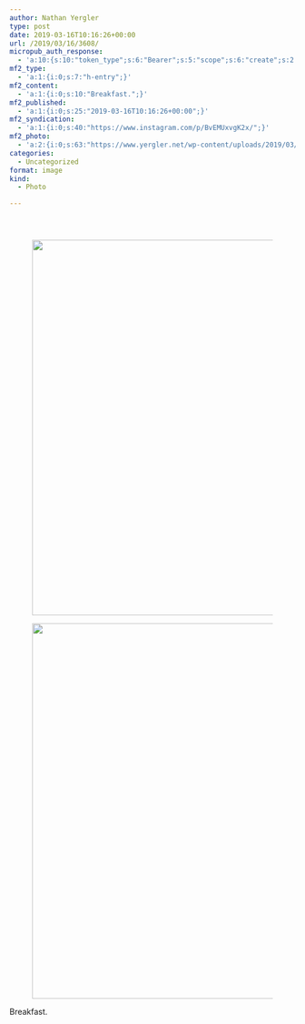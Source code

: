 ```yaml
---
author: Nathan Yergler
type: post
date: 2019-03-16T10:16:26+00:00
url: /2019/03/16/3608/
micropub_auth_response:
  - 'a:10:{s:10:"token_type";s:6:"Bearer";s:5:"scope";s:6:"create";s:2:"me";s:24:"https://www.yergler.net/";s:9:"issued_by";s:51:"https://www.yergler.net/wp-json/indieauth/1.0/token";s:9:"client_id";s:24:"https://ownyourgram.com/";s:11:"client_name";s:11:"OwnYourGram";s:11:"client_icon";s:35:"https://ownyourgram.com/favicon.ico";s:9:"issued_at";i:1548307572;s:4:"user";i:2;s:13:"last_accessed";i:1552732258;}'
mf2_type:
  - 'a:1:{i:0;s:7:"h-entry";}'
mf2_content:
  - 'a:1:{i:0;s:10:"Breakfast.";}'
mf2_published:
  - 'a:1:{i:0;s:25:"2019-03-16T10:16:26+00:00";}'
mf2_syndication:
  - 'a:1:{i:0;s:40:"https://www.instagram.com/p/BvEMUxvgK2x/";}'
mf2_photo:
  - 'a:2:{i:0;s:63:"https://www.yergler.net/wp-content/uploads/2019/03/igRIh09w.jpg";i:1;s:63:"https://www.yergler.net/wp-content/uploads/2019/03/ig0ENpYB.jpg";}'
categories:
  - Uncategorized
format: image
kind:
  - Photo

---
```

<section class="response"> <header> </header> 

<div data-carousel-extra='{"blog_id":1,"permalink":"https:\/\/www.yergler.net\/2019\/03\/16\/3608\/"}' id='gallery-36' class='gallery galleryid-3608 gallery-columns-1 gallery-size-large'>
  <figure class='gallery-item'> 
  
  <div class='gallery-icon landscape'>
    <a href='https://www.yergler.net/wp-content/uploads/2019/03/igRIh09w.jpg'><img width="660" height="660" src="https://www.yergler.net/wp-content/uploads/2019/03/igRIh09w-1024x1024.jpg" class="attachment-large size-large u-photo" alt="" loading="lazy" srcset="https://www.yergler.net/wp-content/uploads/2019/03/igRIh09w-1024x1024.jpg 1024w, https://www.yergler.net/wp-content/uploads/2019/03/igRIh09w-150x150.jpg 150w, https://www.yergler.net/wp-content/uploads/2019/03/igRIh09w-300x300.jpg 300w, https://www.yergler.net/wp-content/uploads/2019/03/igRIh09w-768x768.jpg 768w, https://www.yergler.net/wp-content/uploads/2019/03/igRIh09w-800x800.jpg 800w, https://www.yergler.net/wp-content/uploads/2019/03/igRIh09w-50x50.jpg 50w, https://www.yergler.net/wp-content/uploads/2019/03/igRIh09w.jpg 1080w" sizes="(max-width: 660px) 100vw, 660px" data-attachment-id="3609" data-permalink="https://www.yergler.net/2019/03/16/3608/igrih09w/" data-orig-file="https://www.yergler.net/wp-content/uploads/2019/03/igRIh09w.jpg" data-orig-size="1080,1080" data-comments-opened="0" data-image-meta="{&quot;aperture&quot;:&quot;0&quot;,&quot;credit&quot;:&quot;&quot;,&quot;camera&quot;:&quot;&quot;,&quot;caption&quot;:&quot;&quot;,&quot;created_timestamp&quot;:&quot;0&quot;,&quot;copyright&quot;:&quot;&quot;,&quot;focal_length&quot;:&quot;0&quot;,&quot;iso&quot;:&quot;0&quot;,&quot;shutter_speed&quot;:&quot;0&quot;,&quot;title&quot;:&quot;&quot;,&quot;orientation&quot;:&quot;0&quot;}" data-image-title="igRIh09w" data-image-description="" data-image-caption="" data-medium-file="https://www.yergler.net/wp-content/uploads/2019/03/igRIh09w-300x300.jpg" data-large-file="https://www.yergler.net/wp-content/uploads/2019/03/igRIh09w-1024x1024.jpg" /></a>
  </div></figure> <figure class='gallery-item'> 
  
  <div class='gallery-icon landscape'>
    <a href='https://www.yergler.net/wp-content/uploads/2019/03/ig0ENpYB.jpg'><img width="660" height="660" src="https://www.yergler.net/wp-content/uploads/2019/03/ig0ENpYB-1024x1024.jpg" class="attachment-large size-large u-photo" alt="" loading="lazy" srcset="https://www.yergler.net/wp-content/uploads/2019/03/ig0ENpYB-1024x1024.jpg 1024w, https://www.yergler.net/wp-content/uploads/2019/03/ig0ENpYB-150x150.jpg 150w, https://www.yergler.net/wp-content/uploads/2019/03/ig0ENpYB-300x300.jpg 300w, https://www.yergler.net/wp-content/uploads/2019/03/ig0ENpYB-768x768.jpg 768w, https://www.yergler.net/wp-content/uploads/2019/03/ig0ENpYB-800x800.jpg 800w, https://www.yergler.net/wp-content/uploads/2019/03/ig0ENpYB-50x50.jpg 50w, https://www.yergler.net/wp-content/uploads/2019/03/ig0ENpYB.jpg 1080w" sizes="(max-width: 660px) 100vw, 660px" data-attachment-id="3610" data-permalink="https://www.yergler.net/2019/03/16/3608/ig0enpyb/" data-orig-file="https://www.yergler.net/wp-content/uploads/2019/03/ig0ENpYB.jpg" data-orig-size="1080,1080" data-comments-opened="0" data-image-meta="{&quot;aperture&quot;:&quot;0&quot;,&quot;credit&quot;:&quot;&quot;,&quot;camera&quot;:&quot;&quot;,&quot;caption&quot;:&quot;&quot;,&quot;created_timestamp&quot;:&quot;0&quot;,&quot;copyright&quot;:&quot;&quot;,&quot;focal_length&quot;:&quot;0&quot;,&quot;iso&quot;:&quot;0&quot;,&quot;shutter_speed&quot;:&quot;0&quot;,&quot;title&quot;:&quot;&quot;,&quot;orientation&quot;:&quot;0&quot;}" data-image-title="ig0ENpYB" data-image-description="" data-image-caption="" data-medium-file="https://www.yergler.net/wp-content/uploads/2019/03/ig0ENpYB-300x300.jpg" data-large-file="https://www.yergler.net/wp-content/uploads/2019/03/ig0ENpYB-1024x1024.jpg" /></a>
  </div></figure>
</div></section> 

Breakfast.